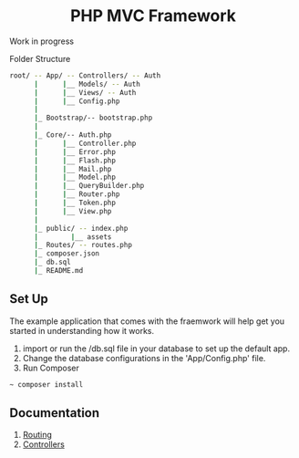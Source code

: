<h1 align="center">PHP MVC Framework</h1>
Work in progress

Folder Structure
```bash
root/ -- App/ -- Controllers/ -- Auth
      |      |__ Models/ -- Auth
      |      |__ Views/ -- Auth
      |      |__ Config.php
      |
      |_ Bootstrap/-- bootstrap.php
      |
      |_ Core/-- Auth.php
      |      |__ Controller.php
      |      |__ Error.php
      |      |__ Flash.php
      |      |__ Mail.php
      |      |__ Model.php
      |      |__ QueryBuilder.php
      |      |__ Router.php
      |      |__ Token.php
      |      |__ View.php
      |
      |_ public/ -- index.php
      |        |__ assets
      |_ Routes/ -- routes.php
      |_ composer.json
      |_ db.sql
      |_ README.md
```

## Set Up
The example application that comes with the fraemwork will help get you started in understanding how it works.

1. import or run the /db.sql file in your database to set up the default app.
2. Change the database configurations in the 'App/Config.php' file.
3. Run Composer 
```bash
~ composer install
```

## Documentation
1. [Routing](https://github.com/lvstross/mvc-framework/tree/master/Routes)
2. [Controllers](https://github.com/lvstross/mvc-framework/tree/master/App/Controllers)